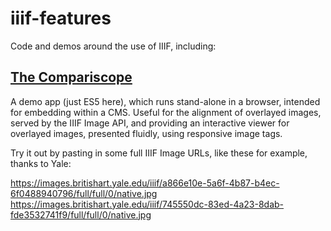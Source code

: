 # iiif-features
Code and demos around the use of IIIF, including:

## [The Compariscope](compariscope.html)
A demo app (just ES5 here), which runs stand-alone in a browser, intended for embedding within a CMS. 
Useful for the alignment of overlayed images, served by the IIIF Image API, and providing an interactive viewer for overlayed images, presented fluidly, using responsive image tags.

Try it out by pasting in some full IIIF Image URLs, like these for example, thanks to Yale:

https://images.britishart.yale.edu/iiif/a866e10e-5a6f-4b87-b4ec-6f0488940796/full/full/0/native.jpg
https://images.britishart.yale.edu/iiif/745550dc-83ed-4a23-8dab-fde3532741f9/full/full/0/native.jpg
